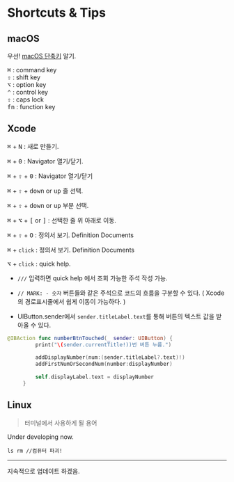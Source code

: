 # Shortcuts & Tips

## macOS

우선! [macOS 단축키](https://support.apple.com/ko-kr/HT201236) 알기.
 
<kbd>⌘</kbd> : command key<br>
<kbd>⇧</kbd> : shift key<br>
<kbd>⌥</kbd> : option key<br>
<kbd>⌃</kbd> : control key<br>
<kbd>⇪</kbd> : caps lock<br>
<kbd>fn</kbd> : function key<br>

## Xcode
<kbd>⌘</kbd> + <kbd>N</kbd> : 새로 만들기.

<kbd>⌘</kbd> + <kbd>0</kbd> : Navigator 열기/닫기.

<kbd>⌘</kbd> + <kbd>⇧</kbd> + <kbd>0</kbd> : Navigator 열기/닫기

<kbd>⌘</kbd> + <kbd>⇧</kbd> + <kbd>down</kbd> or <kbd>up</kbd> 줄 선택.

<kbd>⌘</kbd> + <kbd>⇧</kbd> + <kbd>down</kbd> or <kbd>up</kbd> 부분 선택.

<kbd>⌘</kbd> + <kbd>⌥</kbd> + <kbd>[</kbd> or <kbd>]</kbd> : 선택한 줄 위 아래로 이동.

<kbd>⌘</kbd> + <kbd>⇧</kbd> + <kbd>O</kbd> : 정의서 보기. Definition Documents

<kbd>⌘</kbd> + `click` : 정의서 보기. Definition Documents

<kbd>⌥</kbd> + `click` : quick help.

- `///` 입력하면 quick help 에서 조회 가능한 주석 작성 가능.

- `// MARK: - 숫자` 버튼들와 같은 주석으로 코드의 흐름을 구분할 수 있다. ( Xcode의 경로표시줄에서 쉽게 이동이 가능하다. )

- UIButton.sender에서 `sender.titleLabel.text`를 통해 버튼의 텍스트 값을 받아올 수 있다.

```swift
@IBAction func numberBtnTouched(_ sender: UIButton) {
         print("\(sender.currentTitle!))번 버튼 누름.")
                  
         addDisplayNumber(num:(sender.titleLabel?.text)!)
         addFirstNumOrSecondNum(number:displayNumber)
         
         self.displayLabel.text = displayNumber
     }
```

## Linux
> 터미널에서 사용하게 될 용어

Under developing now.

```terminal
ls rm //컴퓨터 파괴!
```

---

지속적으로 업데이트 하겠음.

